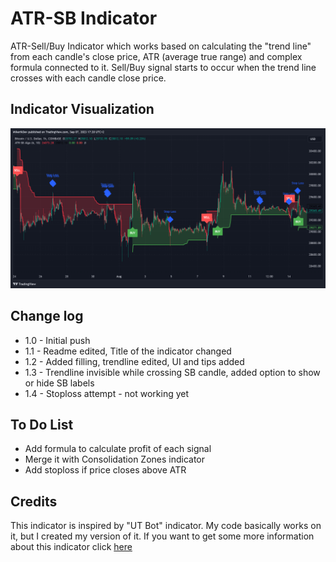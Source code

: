 # ATR-SB Indicator
ATR-Sell/Buy Indicator which works based on calculating the "trend line" from each candle's close price, ATR (average true range) and complex formula connected to it. Sell/Buy signal starts to occur when the trend line crosses with each candle close price.

## Indicator Visualization
![Showcase](img.png)

## Change log
* 1.0 - Initial push
* 1.1 - Readme edited, Title of the indicator changed
* 1.2 - Added filling, trendline edited, UI and tips added
* 1.3 - Trendline invisible while crossing SB candle, added option to show or hide SB labels
* 1.4 - Stoploss attempt - not working yet

## To Do List
* Add formula to calculate profit of each signal
* Merge it with Consolidation Zones indicator
* Add stoploss if price closes above ATR

## Credits
This indicator is inspired by "UT Bot" indicator. My code basically works on it, but I created my version of it. If you want to get some more information about this indicator click [here](https://theforexgeek.com/ut-bot-alerts-indicator/)